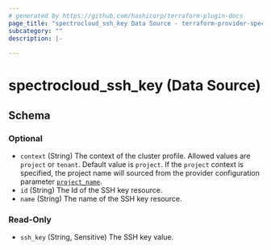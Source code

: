 ```yaml
---
# generated by https://github.com/hashicorp/terraform-plugin-docs
page_title: "spectrocloud_ssh_key Data Source - terraform-provider-spectrocloud"
subcategory: ""
description: |-
  
---
```


# spectrocloud_ssh_key (Data Source)





<!-- schema generated by tfplugindocs -->
## Schema

### Optional

- `context` (String) The context of the cluster profile. Allowed values are `project` or `tenant`. Default value is `project`. If  the `project` context is specified, the project name will sourced from the provider configuration parameter [`project_name`](https://registry.terraform.io/providers/spectrocloud/spectrocloud/latest/docs#schema).
- `id` (String) The Id of the SSH key resource.
- `name` (String) The name of the SSH key resource.

### Read-Only

- `ssh_key` (String, Sensitive) The SSH key value.
